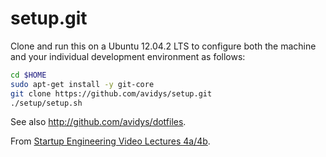 setup.git
=========
Clone and run this on a Ubuntu 12.04.2 LTS to
configure both the machine and your individual development environment as
follows:

```sh
cd $HOME
sudo apt-get install -y git-core
git clone https://github.com/avidys/setup.git
./setup/setup.sh   
```

See also http://github.com/avidys/dotfiles.

From [Startup Engineering Video Lectures 4a/4b](https://class.coursera.org/startup-001/lecture/index).





